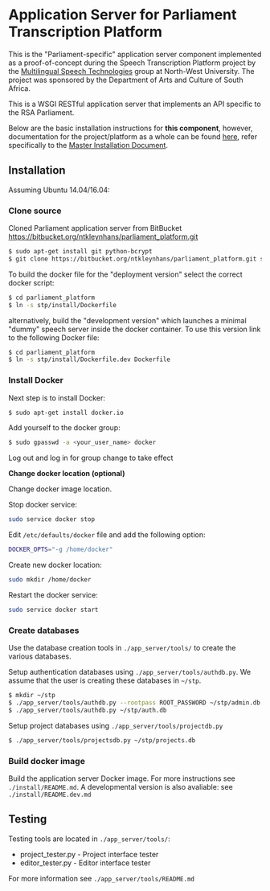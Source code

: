 Application Server for Parliament Transcription Platform
========================================================

This is the "Parliament-specific" application server component implemented as a proof-of-concept during the Speech Transcription Platform project by the [Multilingual Speech Technologies](http://www.nwu.ac.za/must/) group at North-West University. The project was sponsored by the Department of Arts and Culture of South Africa.

This is a WSGI RESTful application server that implements an API specific to the RSA Parliament.

Below are the basic installation instructions for __this component__, however, documentation for the project/platform as a whole can be found [here](https://bitbucket.org/ntkleynhans/stp_docs), refer specifically to the [Master Installation Document](https://bitbucket.org/ntkleynhans/stp_docs/raw/e2cf012def8a2a1aa1ebd132f826bff95e361592/installation/Master_Installation.pdf).

## Installation

Assuming Ubuntu 14.04/16.04:

### Clone source

Cloned Parliament application server from BitBucket https://bitbucket.org/ntkleynhans/parliament_platform.git

```bash
$ sudo apt-get install git python-bcrypt
$ git clone https://bitbucket.org/ntkleynhans/parliament_platform.git stp
```

To build the docker file for the "deployment version" select the correct docker script:

```bash
$ cd parliament_platform
$ ln -s stp/install/Dockerfile
```

alternatively, build the "development version" which launches a minimal "dummy" speech server inside the docker container. To use this version link to the following Docker file:

```bash
$ cd parliament_platform
$ ln -s stp/install/Dockerfile.dev Dockerfile
```

### Install Docker

Next step is to install Docker:
```bash
$ sudo apt-get install docker.io
```

Add yourself to the docker group:
```bash
$ sudo gpasswd -a <your_user_name> docker
```

Log out and log in for group change to take effect


**Change docker location (optional)**

Change docker image location.

Stop docker service:
```bash
sudo service docker stop
```

Edit `/etc/defaults/docker` file and add the following option:
```bash
DOCKER_OPTS="-g /home/docker"
```

Create new docker location:
```bash
sudo mkdir /home/docker
```

Restart the docker service:
```bash
sudo service docker start
```

### Create databases

Use the database creation tools in `./app_server/tools/` to create the various databases.  

Setup authentication databases using `./app_server/tools/authdb.py`. We assume that the user is creating these databases in `~/stp`.

```bash
$ mkdir ~/stp
$ ./app_server/tools/authdb.py --rootpass ROOT_PASSWORD ~/stp/admin.db
$ ./app_server/tools/authdb.py ~/stp/auth.db
```
Setup project databases using `./app_server/tools/projectdb.py`

```bash
$ ./app_server/tools/projectsdb.py ~/stp/projects.db
```

### Build docker image

Build the application server Docker image. For more instructions see `./install/README.md`. A developmental version is also avaliable: see `./install/README.dev.md`

## Testing

Testing tools are located in `./app_server/tools/`:

 * project_tester.py - Project interface tester
 * editor_tester.py - Editor interface tester

For more information see `./app_server/tools/README.md`
